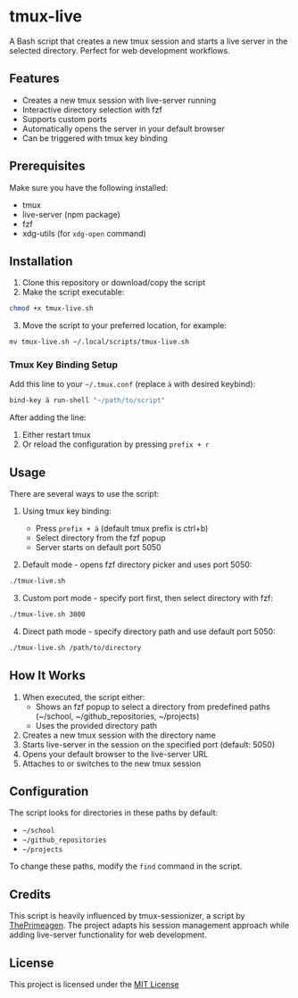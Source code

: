 # tmux-live

A Bash script that creates a new tmux session and starts a live server in the selected directory. Perfect for web development workflows.

## Features

- Creates a new tmux session with live-server running
- Interactive directory selection with fzf
- Supports custom ports
- Automatically opens the server in your default browser
- Can be triggered with tmux key binding

## Prerequisites

Make sure you have the following installed:

- tmux
- live-server (npm package)
- fzf
- xdg-utils (for `xdg-open` command)

## Installation

1. Clone this repository or download/copy the script
2. Make the script executable:

```bash
chmod +x tmux-live.sh
```

3. Move the script to your preferred location, for example:

```bash
mv tmux-live.sh ~/.local/scripts/tmux-live.sh
```

### Tmux Key Binding Setup

Add this line to your `~/.tmux.conf` (replace `ä` with desired keybind):

```bash
bind-key ä run-shell "~/path/to/script"
```

After adding the line:

1. Either restart tmux
2. Or reload the configuration by pressing `prefix + r`

## Usage

There are several ways to use the script:

1. Using tmux key binding:

   - Press `prefix + ä` (default tmux prefix is ctrl+b)
   - Select directory from the fzf popup
   - Server starts on default port 5050

2. Default mode - opens fzf directory picker and uses port 5050:

```bash
./tmux-live.sh
```

3. Custom port mode - specify port first, then select directory with fzf:

```bash
./tmux-live.sh 3000
```

4. Direct path mode - specify directory path and use default port 5050:

```bash
./tmux-live.sh /path/to/directory
```

## How It Works

1. When executed, the script either:
   - Shows an fzf popup to select a directory from predefined paths (~/school, ~/github_repositories, ~/projects)
   - Uses the provided directory path
2. Creates a new tmux session with the directory name
3. Starts live-server in the session on the specified port (default: 5050)
4. Opens your default browser to the live-server URL
5. Attaches to or switches to the new tmux session

## Configuration

The script looks for directories in these paths by default:

- `~/school`
- `~/github_repositories`
- `~/projects`

To change these paths, modify the `find` command in the script.

## Credits

This script is heavily influenced by tmux-sessionizer, a script by [ThePrimeagen](https://github.com/ThePrimeagen/). The project adapts his session management approach while adding live-server functionality for web development.

## License

This project is licensed under the [MIT License](https://mit-license.org/)
